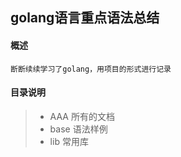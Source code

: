 ## golang语言重点语法总结
#### 概述
    断断续续学习了golang，用项目的形式进行记录
#### 目录说明
> * AAA 所有的文档
> * base 语法样例
> * lib 常用库
